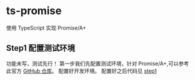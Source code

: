 # ts-promise
 使用 TypeScript 实现 Promise/A+

 ## Step1 配置测试环境
 功能未写，测试先行！
 第一步我们先配置测试环境，针对  Promise/A+,可以参考此官方 [GitHub 仓库](https://github.com/promises-aplus/promises-tests)。
 配置好开发环境。
 配置好之后代码见 [step1](https://github.com/banxi1988/ts-promise/tree/step1)
